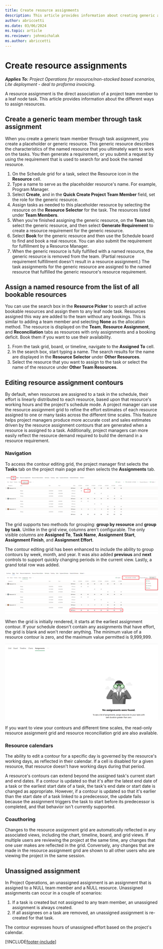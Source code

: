 ```yaml
---
title: Create resource assignments
description: This article provides information about creating generic and named resource assignments.
author: abriccetti
ms.date: 03/06/2024
ms.topic: article
ms.reviewer: johnmichalak
ms.author: abriccetti
---
```


# Create resource assignments

_**Applies To:** Project Operations for resource/non-stocked based scenarios, Lite deployment - deal to proforma invoicing._


A resource assignment is the direct association of a project team member to a leaf node task. This article provides information about the different ways to assign resources.

## Create a generic team member through task assignment


When you create a generic team member through task assignment, you create a placeholder or generic resource. This generic resource describes the characteristics of the named resource that you ultimately want to work on the tasks. You then generate a requirement, or you submit a request by using the requirement that is used to search for and book the named resource.

1. On the Schedule grid for a task, select the Resource icon in the **Resource** cell.
1. Type a name to serve as the placeholder resource's name. For example, Program Manager.
1. Select **Create**, and in the **Quick Create Project Team Member** field, set the role for the generic resource.
1. Assign tasks as needed to this placeholder resource by selecting the resource on the **Resource Selector** for the task. The resources listed under **Team Members**.
1. When you're finished assigning the generic resource, on the **Team** tab, select the generic resource, and then select **Generate Requirement** to create a resource requirement for the generic resource.
1. Select **Book** for the generic resource and then use the Schedule board to find and book a real resource. You can also submit the requirement for fulfillment by a Resource Manager.
1. When the generic resource is fully fulfilled with a named resource, the generic resource is removed from the team. (Partial resource requirement fulfillment doesn't result in a resource assignment.) The task assignments for the generic resource are assigned to the named resource that fulfilled the generic resource's resource requirement.

## Assign a named resource from the list of all bookable resources

You can use the search box in the **Resource Picker** to search all active bookable resources and assign them to any leaf node task. Resources assigned this way are added to the team without any bookings. This is similar to adding a team member and selecting **None** as the allocation method. The resource is displayed on the **Team**, **Resource Assignment**, and **Reconciliation** tabs as resources with only assignments and a booking deficit. Book them if you want to use their availability.

1. From the task grid, board, or timeline, navigate to the **Assigned To** cell.
1. In the search box, start typing a name. The search results for the name are displayed in the **Resource Selector** under **Other Resources**.
1. Select the resource that you want to assign to the task or select the name of the resource under **Other Team Resources**.

## Editing resource assignment contours

By default, when resources are assigned to a task in the schedule, their effort is linearly distributed to each resource, based upon that resource's working hours and the project's schedule mode. A project manager can use the resource assignment grid to refine the effort estimates of each resource assigned to one or many tasks across the different time scales. This feature helps project managers produce more accurate cost and sales estimates driven by the resource assignment contours that are generated when a resource is assigned to a task. Additionally, project managers can more easily reflect the resource demand required to build the demand in a resource requirement.

### Navigation

To access the contour editing grid, the project manager first selects the **Tasks** tab on the project main page and then selects the **Assignments** tab.

![Assignments tab on the Tasks tab of the project main page.](media/assignmentstab.png)

The grid supports two methods for grouping: **group by resource** and **group by task**. Unlike in the grid view, columns aren't configurable. The only visible columns are **Assigned To**, **Task Name**, **Assignment Start**, **Assignment Finish**, and **Assignment Effort**.

The contour editing grid has been enhanced to include the ability to group contours by week, month, and year. It was also added **previous** and **next** controls to support quickly changing periods in the current view. Lastly, a grand total row was added.

![Call out to the new controls available on the contours form.](media/assignmentstabsorting.png)

When the grid is initially rendered, it starts at the earliest assignment contour. If your schedule doesn't contain any assignments that have effort, the grid is blank and won't render anything. The minimum value of a resource contour is zero, and the maximum value permitted is 9,999,999.

![Blank assignment grid.](media/emptyassignmentgrid.png)

If you want to view your contours and different time scales, the read-only resource assignment grid and resource reconciliation grid are also available.

### Resource calendars

The ability to edit a contour for a specific day is governed by the resource's working days, as reflected in their calendar. If a cell is disabled for a given resource, that resource doesn't have working days during that period.

A resource's contours can extend beyond the assigned task's current start and end dates. If a contour is updated so that it's after the latest end date of a task or the earliest start date of a task, the task's end date or start date is changed as appropriate. However, if a contour is updated so that it's earlier than the start date of a task linked to a predecessor, the update fails because the assignment triggers the task to start before its predecessor is completed, and that behavior isn't currently supported.

### Coauthoring

Changes to the resource assignment grid are automatically reflected in any associated views, including the chart, timeline, board, and grid views. If multiple users are reviewing the project at the same time, any changes that one user makes are reflected in the grid. Conversely, any changes that are made in the resource assignment grid are shown to all other users who are viewing the project in the same session.

## Unassigned assignment

In Project Operations, an unassigned assignment is an assignment that is assigned to a NULL team member and a NULL resource. Unassigned assignments can occur in a couple of scenarios:

1. If a task is created but not assigned to any team member, an unassigned assignment is always created.
2. If all assignees on a task are removed, an unassigned assignment is re-created for that task.

The contour expresses hours of unassigned effort based on the project's calendar.

[!INCLUDE[footer-include](../includes/footer-banner.md)]
